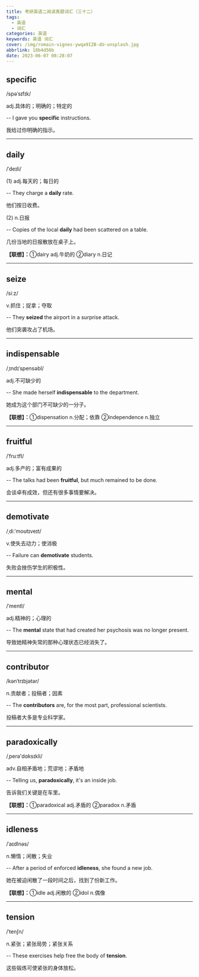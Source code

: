 ```yaml
---
title: 考研英语二阅读真题词汇（三十二）
tags:
  - 英语
  - 词汇
categories: 英语
keywords: 英语 词汇
cover: /img/romain-vignes-ywqa9IZB-dU-unsplash.jpg
abbrlink: 18b4d56b
date: 2023-06-07 08:28:07
---
```

<div class="text">
  <div class="text1"><h2>specific</h2></div>
  <div class="text2">/spəˈsɪfɪk/</div>
</div>

adj.具体的；明确的；特定的

-- I gave you <b>specific</b> instructions.

我给过你明确的指示。

---

<div class="text">
  <div class="text1"><h2>daily</h2></div>
  <div class="text2">/ˈdeɪli/</div>
</div>

(1) adj.每天的；每日的

-- They charge a <b>daily</b> rate.

他们按日收费。

(2) n.日报

-- Copies of the local <b>daily</b> had been scattered on a table.

几份当地的日报散放在桌子上。

<b>【联想】：</b>①dairy adj.牛奶的 ②diary n.日记

---

<div class="text">
  <div class="text1"><h2>seize</h2></div>
  <div class="text2">/siːz/</div>
</div>

v.抓住；捉拿；夺取

-- They <b>seized</b> the airport in a surprise attack.

他们突袭攻占了机场。

---

<div class="text">
  <div class="text1"><h2>indispensable</h2></div>
  <div class="text2">/ˌɪndɪˈspensəbl/</div>
</div>

adj.不可缺少的

-- She made herself <b>indispensable</b> to the department. 

她成为这个部门不可缺少的一分子。

<b>【联想】：</b>①dispensation n.分配；依靠 ②independence n.独立

---

<div class="text">
  <div class="text1"><h2>fruitful</h2></div>
  <div class="text2">/ˈfruːtfl/</div>
</div>

adj.多产的；富有成果的

-- The talks had been <b>fruitful</b>, but much remained to be done. 

会谈卓有成效，但还有很多事情要解决。

---

<div class="text">
  <div class="text1"><h2>demotivate</h2></div>
  <div class="text2">/ˌdiːˈmoʊtɪveɪt/</div>
</div>

v.使失去动力；使消极

-- Failure can <b>demotivate</b> students. 

失败会挫伤学生的积极性。

---

<div class="text">
  <div class="text1"><h2>mental</h2></div>
  <div class="text2">/ˈmentl/</div>
</div>

adj.精神的；心理的

-- The <b>mental</b> state that had created her psychosis was no longer present.

导致她精神失常的那种心理状态已经消失了。

---

<div class="text">
  <div class="text1"><h2>contributor</h2></div>
  <div class="text2">/kənˈtrɪbjətər/</div>
</div>

n.贡献者；投稿者；因素

-- The <b>contributors</b> are, for the most part, professional scientists. 

投稿者大多是专业科学家。

---

<div class="text">
  <div class="text1"><h2>paradoxically</h2></div>
  <div class="text2">/ˌperə'dɑksɪkli/</div>
</div>

adv.自相矛盾地；荒谬地；矛盾地

-- Telling us, <b>paradoxically</b>, it's an inside job. 

告诉我们关键是在车里。

<b>【联想】：</b>①paradoxical adj.矛盾的 ②paradox n.矛盾

---

<div class="text">
  <div class="text1"><h2>idleness</h2></div>
  <div class="text2">/ˈaɪdlnəs/</div>
</div>

n.懒惰；闲散；失业

-- After a period of enforced <b>idleness</b>, she found a new job. 

她在被迫闲散了一段时间之后，找到了份新工作。

<b>【联想】：</b>①idle adj.闲散的 ②idol n.偶像

---

<div class="text">
  <div class="text1"><h2>tension</h2></div>
  <div class="text2">/ˈtenʃn/</div>
</div>

n.紧张；紧张局势；紧张关系

-- These exercises help free the body of <b>tension</b>. 

这些锻炼可使紧张的身体放松。
